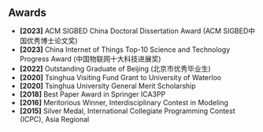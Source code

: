 <h1 id="awards"></h1>

<h2 style="margin: 40px 0px 10px;">Awards</h2>

<ul>
  <li>
    <strong>[2023]</strong> ACM SIGBED China Doctoral Dissertation Award (ACM SIGBED中国优秀博士论文奖)
  </li>
  <li>
    <strong>[2023]</strong> China Internet of Things Top-10 Science and Technology Progress Award (中国物联网十大科技进展奖)
  </li>  
  <li>
    <strong>[2022]</strong> Outstanding Graduate of Beijing (北京市优秀毕业生)
  </li>
  <li>
    <strong>[2020]</strong> Tsinghua Visiting Fund Grant to University of Waterloo 
  </li>
  <li>
    <strong>[2020]</strong> Tsinghua University General Merit Scholarship 
  </li>
  <li>
    <strong>[2018]</strong> Best Paper Award in Springer ICA3PP
  </li>
  <li>
    <strong>[2016]</strong> Meritorious Winner, Interdisciplinary Contest in Modeling
  </li>
  <li>
    <strong>[2015]</strong> Silver Medal, International Collegiate Programming Contest (ICPC), Asia Regional
  </li>
</ul>
